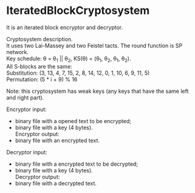 # IteratedBlockCryptosystem
It is an iterated block encryptor and decryptor. 

Cryptosystem description.<br>
It uses two Lai-Massey and two Feistel tacts. The round function is SP network.<br>
Key schedule: θ = θ<sub>1</sub> || θ<sub>2</sub>, KS(θ) = (θ<sub>1</sub>, θ<sub>2</sub>, θ<sub>1</sub>, θ<sub>2</sub>).<br>
All S-blocks are the same:<br>
Substitution: (3, 13, 4, 7, 15, 2, 8, 14, 12, 0, 1, 10, 6, 9, 11, 5)<br>
Permutation: (5 * i + 9) % 16<br>

Note: this cryptosystem has weak keys (any keys that have the same left and right part).

Encryptor input: 
- binary file with a opened text to be encrypted;
- binary file with a key (4 bytes).<br>
Encryptor output:
- binary file with an encrypted text.

Decryptor input: 
- binary file with a encrypted text to be decrypted;
- binary file with a key (4 bytes).<br>
Decryptor output:
- binary file with a decrypted text.
